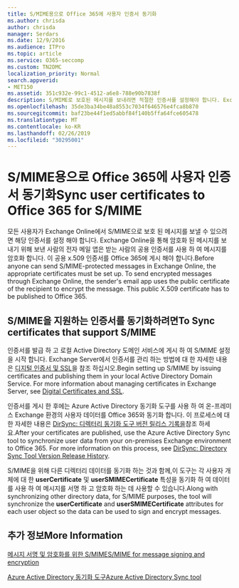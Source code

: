 ```yaml
---
title: S/MIME용으로 Office 365에 사용자 인증서 동기화
ms.author: chrisda
author: chrisda
manager: Serdars
ms.date: 12/9/2016
ms.audience: ITPro
ms.topic: article
ms.service: O365-seccomp
ms.custom: TN2DMC
localization_priority: Normal
search.appverid:
- MET150
ms.assetid: 351c932e-99c1-4512-a6e8-788e90b7838f
description: S/MIME로 보호된 메시지를 보내려면 적절한 인증서를 설정해야 합니다. Exchange Online을 통해 암호화된 메시지를 보내기 위해 보낸 사람의 전자 메일 프로그램은 받는 사람의 공용 인증서를 사용하여 메시지를 암호화합니다. 이 공용 X.509 인증서를 Office 365에 게시해야 합니다.
ms.openlocfilehash: 35de3ba34be48a8553c7034f646576e4fca8b870
ms.sourcegitcommit: baf23be44f1ed5abbf84f140b5ffa64fce605478
ms.translationtype: MT
ms.contentlocale: ko-KR
ms.lasthandoff: 02/26/2019
ms.locfileid: "30295001"
---
```

# <a name="sync-user-certificates-to-office-365-for-smime"></a><span data-ttu-id="f8821-105">S/MIME용으로 Office 365에 사용자 인증서 동기화</span><span class="sxs-lookup"><span data-stu-id="f8821-105">Sync user certificates to Office 365 for S/MIME</span></span>

<span data-ttu-id="f8821-p102">모든 사용자가 Exchange Online에서 S/MIME으로 보호 된 메시지를 보낼 수 있으려면 해당 인증서를 설정 해야 합니다. Exchange Online을 통해 암호화 된 메시지를 보내기 위해 보낸 사람의 전자 메일 앱은 받는 사람의 공용 인증서를 사용 하 여 메시지를 암호화 합니다. 이 공용 x.509 인증서를 Office 365에 게시 해야 합니다.</span><span class="sxs-lookup"><span data-stu-id="f8821-p102">Before anyone can send S/MIME-protected messages in Exchange Online, the appropriate certificates must be set up. To send encrypted messages through Exchange Online, the sender's email app uses the public certificate of the recipient to encrypt the message. This public X.509 certificate has to be published to Office 365.</span></span>

## <a name="to-sync-certificates-that-support-smime"></a><span data-ttu-id="f8821-109">S/MIME을 지원하는 인증서를 동기화하려면</span><span class="sxs-lookup"><span data-stu-id="f8821-109">To Sync certificates that support S/MIME</span></span>

<span data-ttu-id="f8821-p103">인증서를 발급 하 고 로컬 Active Directory 도메인 서비스에 게시 하 여 S/MIME 설정을 시작 합니다. Exchange Server에서 인증서를 관리 하는 방법에 대 한 자세한 내용은 [디지털 인증서 및 SSL](http://technet.microsoft.com/library/a9e2e08c-d46a-4135-a387-eb653212b676.aspx)을 참조 하십시오.</span><span class="sxs-lookup"><span data-stu-id="f8821-p103">Begin setting up S/MIME by issuing certificates and publishing them in your local Active Directory Domain Service. For more information about managing certificates in Exchange Server, see [Digital Certificates and SSL](http://technet.microsoft.com/library/a9e2e08c-d46a-4135-a387-eb653212b676.aspx).</span></span>

<span data-ttu-id="f8821-p104">인증서를 게시 한 후에는 Azure Active Directory 동기화 도구를 사용 하 여 온-프레미스 Exchange 환경의 사용자 데이터를 Office 365와 동기화 합니다. 이 프로세스에 대 한 자세한 내용은 [DirSync: 디렉터리 동기화 도구 버전 릴리스 기록을](https://go.microsoft.com/fwlink/p/?LinkId=392587)참조 하세요.</span><span class="sxs-lookup"><span data-stu-id="f8821-p104">After your certificates are published, use the Azure Active Directory Sync tool to synchronize user data from your on-premises Exchange environment to Office 365. For more information on this process, see [DirSync: Directory Sync Tool Version Release History](https://go.microsoft.com/fwlink/p/?LinkId=392587).</span></span>

<span data-ttu-id="f8821-114">S/MIME을 위해 다른 디렉터리 데이터를 동기화 하는 것과 함께,이 도구는 각 사용자 개체에 대 한 **userCertificate** 및 **userSMIMECertificate** 특성을 동기화 하 여 데이터를 사용 하 여 메시지를 서명 하 고 암호화 하는 데 사용할 수 있습니다.</span><span class="sxs-lookup"><span data-stu-id="f8821-114">Along with synchronizing other directory data, for S/MIME purposes, the tool will synchronize the  **userCertificate** and **userSMIMECertificate** attributes for each user object so the data can be used to sign and encrypt messages.</span></span>

## <a name="more-information"></a><span data-ttu-id="f8821-115">추가 정보</span><span class="sxs-lookup"><span data-stu-id="f8821-115">More Information</span></span>

[<span data-ttu-id="f8821-116">메시지 서명 및 암호화를 위한 S/MIME</span><span class="sxs-lookup"><span data-stu-id="f8821-116">S/MIME for message signing and encryption</span></span>](s-mime-for-message-signing-and-encryption.md)

[<span data-ttu-id="f8821-117">Azure Active Directory 동기화 도구</span><span class="sxs-lookup"><span data-stu-id="f8821-117">Azure Active Directory Sync tool</span></span>](https://go.microsoft.com/fwlink/p/?LinkId=392587)
